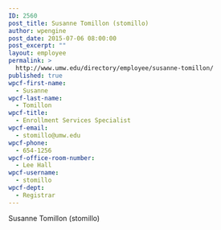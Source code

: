 ```yaml
---
ID: 2560
post_title: Susanne Tomillon (stomillo)
author: wpengine
post_date: 2015-07-06 08:00:00
post_excerpt: ""
layout: employee
permalink: >
  http://www.umw.edu/directory/employee/susanne-tomillon/
published: true
wpcf-first-name:
  - Susanne
wpcf-last-name:
  - Tomillon
wpcf-title:
  - Enrollment Services Specialist
wpcf-email:
  - stomillo@umw.edu
wpcf-phone:
  - 654-1256
wpcf-office-room-number:
  - Lee Hall
wpcf-username:
  - stomillo
wpcf-dept:
  - Registrar
---
```

Susanne Tomillon (stomillo)